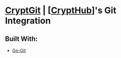 # [CryptGit](https://github.com/CryptCloudCC/CryptGit) | [[CryptHub]]'s Git Integration

## Built With:
- [Go-Git](https://github.com/go-git/go-git)

[//begin]: # "Autogenerated link references for markdown compatibility"
[CryptHub]: <../../../../../../docs/Projects/CryptHub Platform/CryptHub.md> "CryptHub | Offensive Cyber Platform"
[//end]: # "Autogenerated link references"
